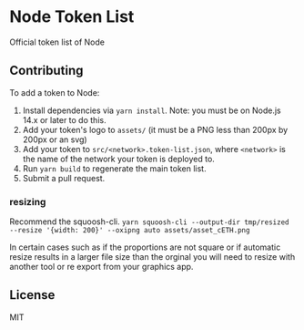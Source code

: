 # Node Token List

Official token list of Node

## Contributing

To add a token to Node:

1. Install dependencies via `yarn install`. Note: you must be on Node.js 14.x or later to do this.
2. Add your token's logo to `assets/` (it must be a PNG less than 200px by 200px or an svg)
3. Add your token to `src/<network>.token-list.json`, where `<network>` is the name of the network your token is deployed to.
4. Run `yarn build` to regenerate the main token list.
5. Submit a pull request.

### resizing

Recommend the squoosh-cli.
`yarn squoosh-cli --output-dir tmp/resized --resize '{width: 200}' --oxipng auto assets/asset_cETH.png`

In certain cases such as if the proportions are not square or if automatic resize results in a larger file size than the orginal you will need to resize with another tool or re export from your graphics app.

## License

MIT

